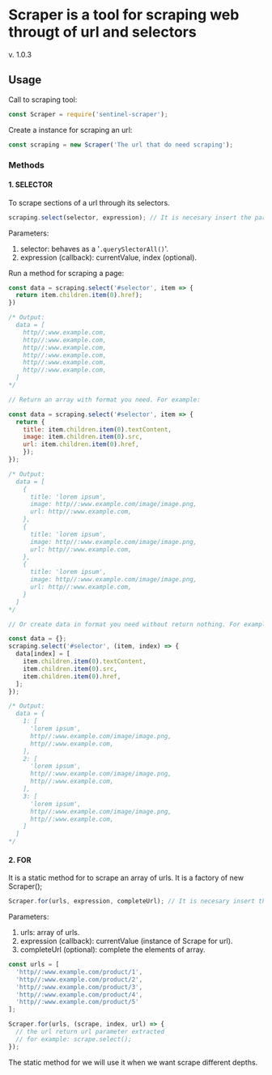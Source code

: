 # Scraper is a tool for scraping web througt of url and selectors

v. 1.0.3

## Usage

Call to scraping tool:

```javascript
const Scraper = require('sentinel-scraper');
```

Create a instance for scraping an url:

```javascript
const scraping = new Scraper('The url that do need scraping');
```

### Methods

#### 1. SELECTOR

To scrape sections of a url through its selectors.

```javascript
scraping.select(selector, expression); // It is necesary insert the parameters.
```

Parameters:

1. selector: behaves as a '`.querySlectorAll()`'.
2. expression (callback): currentValue, index (optional).

Run a method for scraping a page:

```javascript
const data = scraping.select('#selector', item => {
  return item.children.item(0).href);
})

/* Output:
  data = [
    http//:www.example.com,
    http//:www.example.com,
    http//:www.example.com,
    http//:www.example.com,
    http//:www.example.com,
    http//:www.example.com,
  ]
*/

// Return an array with format you need. For example:

const data = scraping.select('#selector', item => {
  return {
    title: item.children.item(0).textContent,
    image: item.children.item(0).src,
    url: item.children.item(0).href,
    });
});

/* Output:
  data = [
    {
      title: 'lorem ipsum',
      image: http//:www.example.com/image/image.png,
      url: http//:www.example.com,
    },
    {
      title: 'lorem ipsum',
      image: http//:www.example.com/image/image.png,
      url: http//:www.example.com,
    },
    {
      title: 'lorem ipsum',
      image: http//:www.example.com/image/image.png,
      url: http//:www.example.com,
    }
  ]
*/

// Or create data in format you need without return nothing. For example:

const data = {};
scraping.select('#selector', (item, index) => {
  data[index] = [
    item.children.item(0).textContent,
    item.children.item(0).src,
    item.children.item(0).href,
  ];
});

/* Output:
  data = {
    1: [
      'lorem ipsum',
      http//:www.example.com/image/image.png,
      http//:www.example.com,
    ],
    2: [
      'lorem ipsum',
      http//:www.example.com/image/image.png,
      http//:www.example.com,
    ],
    3: [
      'lorem ipsum',
      http//:www.example.com/image/image.png,
      http//:www.example.com,
    ]
  ]
*/
```

#### 2. FOR

It is a static method for to scrape an array of urls. It is a factory of new Scraper();

```javascript
Scraper.for(urls, expression, completeUrl); // It is necesary insert the parameters.
```

Parameters:

1. urls: array of urls.
2. expression (callback): currentValue (instance of Scrape for url).
3. completeUrl (optional): complete the elements of array.

```javascript
const urls = [
  'http//:www.example.com/product/1',
  'http//:www.example.com/product/2',
  'http//:www.example.com/product/3',
  'http//:www.example.com/product/4',
  'http//:www.example.com/product/5'
];

Scraper.for(urls, (scrape, index, url) => {
  // the url return url parameter extracted
  // for example: scrape.select();
});
````

The static method for we will use it when we want scrape different depths.
